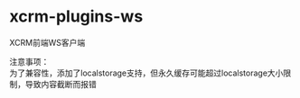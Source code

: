 # xcrm-plugins-ws

XCRM前端WS客户端  

注意事项：  
为了兼容性，添加了localstorage支持，但永久缓存可能超过localstorage大小限制，导致内容截断而报错
